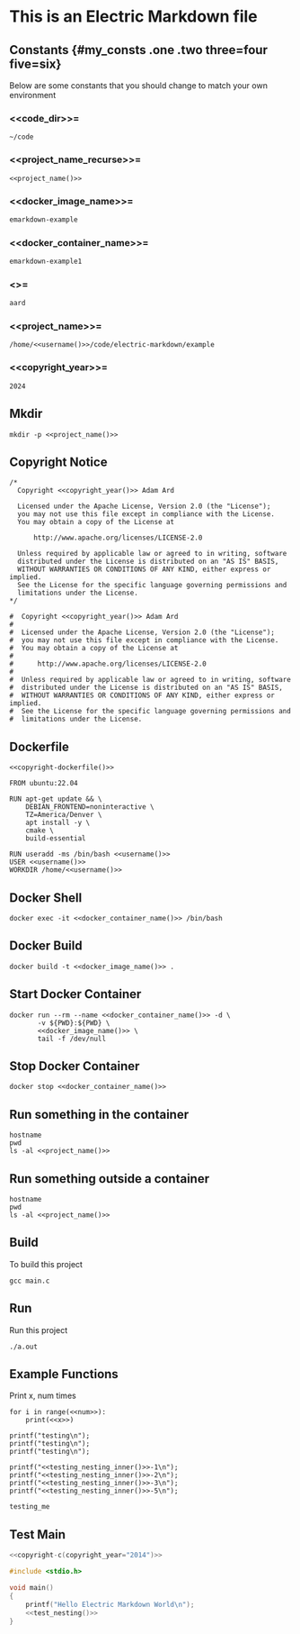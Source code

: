 # This is an Electric Markdown file

## Constants {#my_consts .one .two three=four five=six}

Below are some constants that you should change to match your own
environment

### <<code\_dir>>=
```{#code_dir}
~/code
```

### <<project\_name_recurse>>=
```{#project_name_recurse}
<<project_name()>>
```

### <<docker\_image_name>>=
```{.bash #docker_image_name}
emarkdown-example
```

### <<docker\_container_name>>=
```{.bash #docker_container_name}
emarkdown-example1
```

### <<username>>=
```{.bash #username}
aard
```

### <<project\_name>>=
```{#project_name}
/home/<<username()>>/code/electric-markdown/example
```

### <<copyright\_year>>=
```{#copyright_year}
2024
```

## Mkdir
```{#mkdir .bash .runnable}
mkdir -p <<project_name()>>
```

## Copyright Notice

```{#copyright-c .c}
/*
  Copyright <<copyright_year()>> Adam Ard

  Licensed under the Apache License, Version 2.0 (the "License");
  you may not use this file except in compliance with the License.
  You may obtain a copy of the License at

      http://www.apache.org/licenses/LICENSE-2.0

  Unless required by applicable law or agreed to in writing, software
  distributed under the License is distributed on an "AS IS" BASIS,
  WITHOUT WARRANTIES OR CONDITIONS OF ANY KIND, either express or implied.
  See the License for the specific language governing permissions and
  limitations under the License.
*/
```

```{#copyright-dockerfile .Dockerfile}
#  Copyright <<copyright_year()>> Adam Ard
#
#  Licensed under the Apache License, Version 2.0 (the "License");
#  you may not use this file except in compliance with the License.
#  You may obtain a copy of the License at
#
#      http://www.apache.org/licenses/LICENSE-2.0
#
#  Unless required by applicable law or agreed to in writing, software
#  distributed under the License is distributed on an "AS IS" BASIS,
#  WITHOUT WARRANTIES OR CONDITIONS OF ANY KIND, either express or implied.
#  See the License for the specific language governing permissions and
#  limitations under the License.
```

## Dockerfile

```{#dockerfile .Dockerfile tangle=<<project_name()>>/Dockerfile}
<<copyright-dockerfile()>>

FROM ubuntu:22.04

RUN apt-get update && \
    DEBIAN_FRONTEND=noninteractive \
    TZ=America/Denver \
    apt install -y \
    cmake \
    build-essential

RUN useradd -ms /bin/bash <<username()>>
USER <<username()>>
WORKDIR /home/<<username()>>
```

## Docker Shell

```{#shell .bash .runnable}
docker exec -it <<docker_container_name()>> /bin/bash
```

## Docker Build

```{#build_container .bash .runnable dir=<<project_name()>>}
docker build -t <<docker_image_name()>> .
```

## Start Docker Container

```{#start_container .bash .runnable dir="."}
docker run --rm --name <<docker_container_name()>> -d \
       -v ${PWD}:${PWD} \
       <<docker_image_name()>> \
       tail -f /dev/null
```

## Stop Docker Container

```{#stop_container .bash .runnable}
docker stop <<docker_container_name()>>
```

## Run something in the container

```{#in_container .bash .runnable docker=<<docker_container_name()>> dir=<<project_name()>>}
hostname
pwd
ls -al <<project_name()>>
```

## Run something outside a container

```{#out_container .bash .runnable dir=<<project_name()>>}
hostname
pwd
ls -al <<project_name()>>
```

## Build

To build this project

```{#build_project .bash .runnable docker=<<docker_container_name()>> dir=<<project_name()>>}
gcc main.c
```

## Run

Run this project

```{#run_project .bash .runnable docker=<<docker_container_name()>> dir=<<project_name()>>}
./a.out
```


## Example Functions

Print x, num times
```{#print_x_num_times .python results=stdout}
for i in range(<<num>>):
    print(<<x>>)
```

```{#test_indent .C}
printf("testing\n");
printf("testing\n");
printf("testing\n");
```

```{#test_nesting .C}
printf("<<testing_nesting_inner()>>-1\n");
printf("<<testing_nesting_inner()>>-2\n");
printf("<<testing_nesting_inner()>>-3\n");
printf("<<testing_nesting_inner()>>-5\n");
```

```{#testing_nesting_inner .C}
testing_me
```

## Test Main

```{.C tangle=<<project_name()>>/main.c}
<<copyright-c(copyright_year="2014")>>

#include <stdio.h>

void main()
{
    printf("Hello Electric Markdown World\n");
    <<test_nesting()>>
}
```
